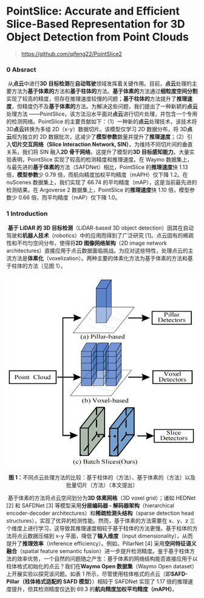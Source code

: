 # PointSlice: Accurate and Efficient Slice-Based Representation for 3D Object Detection from Point Clouds



> https://github.com/qifeng22/PointSlice2

### 0 Absract

​		从**点云**中进行**3D 目标检测**在**自动驾驶**领域发挥着关键作用。目前，**点云**处理的主要方法为**基于体素的**方法和**基于柱体的**方法。**基于体素的**方法通过**细粒度空间分割**实现了较高的精度，但存在推理速度较慢的问题；**基于柱体的**方法提升了**推理速度**，但精度仍不及**基于体素的**方法。为解决这些问题，我们提出了一种新颖的**点云**处理方法 ——PointSlice，该方法沿水平面对**点云**进行切片处理，并包含一个专用的检测网络。PointSlice 的主要贡献如下：（1）一种新的**点云**处理技术，该技术将 3D**点云**转换为多组 2D（x-y）数据切片。该模型仅学习 2D 数据分布，将 3D**点云**视为独立的 2D 数据批次，这减少了**模型参数**数量并提升了**推理速度**；（2）引入**切片交互网络（Slice Interaction Network, SIN）**。为维持不同切片间的垂直关系，我们将 SIN 融入**2D 骨干网络**，这提升了模型的**3D 目标感知能力**。大量实验表明，PointSlice 实现了较高的检测精度和推理速度。在 Waymo 数据集上，与最先进的**基于体素的**方法（SAFDNet）相比，PointSlice 的**推理速度**快 1.13 倍，**模型参数**少 0.79 倍，而航向精度加权平均精度（mAPH）仅下降 1.2。在 nuScenes 数据集上，我们实现了 66.74 的平均精度（mAP），这是当前最先进的检测结果。在 Argoverse 2 数据集上，PointSlice 的**推理速度**快 1.10 倍，模型参数少 0.66 倍，而平均精度（mAP）仅下降 1.0。



### 1 Introduction

​		**基于 LiDAR 的 3D 目标检测**（LiDAR-based 3D object detection）因其在自动驾驶和**机器人技术**（robotics）中的应用而得到了广泛研究 [1]。点云固有的稀疏性和不均匀空间分布，使得将**2D 图像网络架构**（2D image network architectures）直接应用于点云数据面临挑战。为应对这些特性，处理点云的主流方法是**体素化**（voxelization）。两种主要的体素化方法为基于体素的方法和基于柱体的方法（见图 1）。

![1760953375398](PointSlice.assets/1760953375398.png)

<center><strong>图 1：</strong>不同点云处理方法的比较：基于柱体的（方法）、基于体素的（方法）以及批量切片（方法）（本文提出）</center>

​		基于体素的方法将点云空间划分为**3D 体素网格**（3D voxel grid）；诸如 HEDNet [2] 和 SAFDNet [3] 等模型采用**分层编码器 - 解码器架构**（hierarchical encoder-decoder architectures）和**稀疏检测头结构**（sparse detection head structures），实现了优异的检测性能。然而，基于体素的方法需要在 x、y、z 三个维度上进行学习，这导致其推理速度相较于基于柱体的方法更慢。基于柱体的方法将点云数据压缩到 x-y 平面，降低了**输入维度**（input dimensionality），从而提升了**推理效率**（inference efficiency）。例如，PillarNet [4] 采用**空间特征语义融合**（spatial feature semantic fusion）进一步提升检测精度。鉴于基于柱体方法的效率优势，一个自然的问题随之产生：基于体素的网络结构能否直接应用于以柱体格式初始化的点云？我们在**Waymo Open 数据集**（Waymo Open dataset）上开展实验以探究该问题。如表 1 所示，尽管使用柱体格式的点云（即**SAFD-Pillar（柱体格式适配的 SAFD 模型）**）相较于 SAFDNet 实现了 1.17 倍的推理速度提升，但其检测精度仅达到 69.3 的**航向精度加权平均精度（mAPH）**。